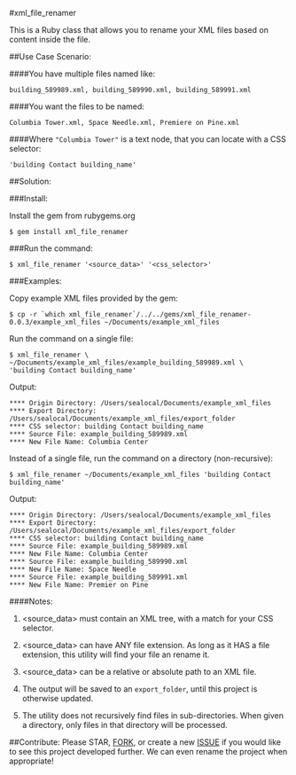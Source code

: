 #xml_file_renamer

This is a Ruby class that allows you to rename your XML files based on content inside the file.


##Use Case Scenario:

####You have multiple files named like:

    building_589989.xml, building_589990.xml, building_589991.xml

####You want the files to be named:

    Columbia Tower.xml, Space Needle.xml, Premiere on Pine.xml

####Where `"Columbia Tower"` is a text node, that you can locate with a CSS selector:

    'building Contact building_name'


##Solution:

###Install:

  Install the gem from rubygems.org

    $ gem install xml_file_renamer

###Run the command:

	$ xml_file_renamer '<source_data>' '<css_selector>'

###Examples:

  Copy example XML files provided by the gem:

    $ cp -r `which xml_file_renamer`/../../gems/xml_file_renamer-0.0.3/example_xml_files ~/Documents/example_xml_files

  Run the command on a single file:

    $ xml_file_renamer \
    ~/Documents/example_xml_files/example_building_589989.xml \
    'building Contact building_name'

  Output:

    **** Origin Directory: /Users/sealocal/Documents/example_xml_files
    **** Export Directory: /Users/sealocal/Documents/example_xml_files/export_folder
    **** CSS selector: building Contact building_name
    **** Source File: example_building_589989.xml
    **** New File Name: Columbia Center

  Instead of a single file, run the command on a directory (non-recursive):

    $ xml_file_renamer ~/Documents/example_xml_files 'building Contact building_name'

  Output:

    **** Origin Directory: /Users/sealocal/Documents/example_xml_files
    **** Export Directory: /Users/sealocal/Documents/example_xml_files/export_folder
    **** CSS selector: building Contact building_name
    **** Source File: example_building_589989.xml
    **** New File Name: Columbia Center
    **** Source File: example_building_589990.xml
    **** New File Name: Space Needle
    **** Source File: example_building_589991.xml
    **** New File Name: Premier on Pine


####Notes:

  1. <source_data> must contain an XML tree, with a match for your CSS selector.

  2. <source_data> can have ANY file extension. As long as it HAS a file extension,
      this utility will find your file an rename it.

  3. <source_data> can be a relative or absolute path to an XML file.

  4. The output will be saved to an `export_folder`, until this project is otherwise updated.

  5. The utility does not recursively find files in sub-directories. When given
      a directory, only files in that directory will be processed.

##Contribute:
Please STAR, [FORK](https://github.com/sealocal/xml_file_renamer/fork), or create a new [ISSUE](https://github.com/sealocal/xml_file_renamer/issues/new) if you would like to see this project developed further. We can even rename the project when appropriate!
